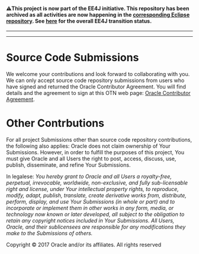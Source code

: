 #### :warning:This project is now part of the EE4J initiative. This repository has been archived as all activities are now happening in the [corresponding Eclipse repository](https://github.com/eclipse-ee4j/grizzly). See [here](https://www.eclipse.org/ee4j/status.php) for the overall EE4J transition status.
 
---

---

# Source Code Submissions 
We welcome your contributions and look forward to collaborating with you. We can only accept source code repository 
submissions from users who have signed and returned the Oracle 
Contributor Agreement. You will find details and the agreement to sign at this OTN web page: 
[Oracle Contributor Agreement](http://www.oracle.com/technetwork/community/oca-486395.html). 

# Other Contrbutions
For all project Submissions other than source code repository contributions, the following also applies: Oracle does 
not claim ownership of Your Submissions. However, in order to fulfill 
the purposes of this project, You must give Oracle and all Users 
the right to post, access, discuss, use, publish, disseminate, and refine 
Your Submissions. 

In legalese: *You hereby grant to Oracle and all 
Users a royalty-free, perpetual, irrevocable, worldwide, non-exclusive, 
and fully sub-licensable right and license, under Your intellectual 
property rights, to reproduce, modify, adapt, publish, translate, create 
derivative works from, distribute, perform, display, and use Your 
Submissions (in whole or part) and to incorporate or implement them in 
other works in any form, media, or technology now known or later 
developed, all subject to the obligation to retain any copyright notices 
included in Your Submissions. All Users, Oracle, and their 
sublicensees are responsible for any modifications they make to the 
Submissions of others.*

Copyright &copy; 2017 Oracle and/or its affiliates. All rights reserved
